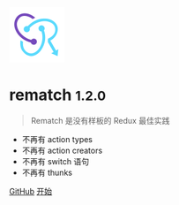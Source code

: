 ![logo](../../_media/icon.svg)

# rematch <small>1.2.0</small>

> Rematch 是没有样板的 Redux 最佳实践

- 不再有 action types
- 不再有 action creators
- 不再有 switch 语句
- 不再有 thunks

[GitHub](https://github.com/rematch/rematch/)
[开始](/lang/zh-cn/README.md#Rematch)

